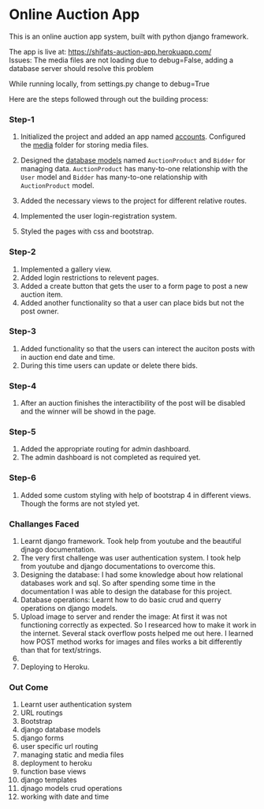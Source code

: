# Online Auction App

This is an online auction app system, built with python django framework.

The app is live at: https://shifats-auction-app.herokuapp.com/
<br>
Issues: The media files are not loading due to debug=False, adding a database server should resolve this problem

While running locally, from settings.py change to debug=True

Here are the steps followed through out the building process:

### Step-1

1. Initialized the project and added an app named [accounts](./accounts). Configured the [media](./media) folder for storing media files.

2. Designed the [database models](./accounts/models.py) named `AuctionProduct` and `Bidder` for managing data. `AuctionProduct` has many-to-one relationship with the `User` model and `Bidder` has many-to-one relationship with `AuctionProduct` model.

3. Added the necessary views to the project for different relative routes.

4. Implemented the user login-registration system.

5. Styled the pages with css and bootstrap.

### Step-2

1. Implemented a gallery view.
2. Added login restrictions to relevent pages.
3. Added a create button that gets the user to a form page to post a new auction item.
4. Added another functionality so that a user can place bids but not the post owner.

### Step-3

1. Added functionality so that the users can interect the auciton posts with in auction end date and time.
2. During this time users can update or delete there bids.

### Step-4
1. After an auction finishes the interactibility of the post will be disabled and the winner will be showd in the page.

### Step-5
1. Added the appropriate routing for admin dashboard.
2. The admin dashboard is not completed as required yet.

### Step-6
1. Added some custom styling with help of bootstrap 4 in different views. Though the forms are not styled yet.


### Challanges Faced

1. Learnt django framework. Took help from youtube and the beautiful djnago documentation. 
2. The very first challenge was user authentication system. I took help from youtube and django documentations to overcome this.
3. Designing the database: I had some knowledge about how relational databases work and sql. So after spending some time in the documentation I was able to design the database for this project.
4. Database operations: Learnt how to do basic crud and querry operations on django models.
5. Upload image to server and render the image: At first it was not functioning correctly as expected. So I researced how to make it work in the internet. Several stack overflow posts helped me out here. I learned how POST method works for images and files works a bit differently than that for text/strings.
6. 
7. Deploying to Heroku.

### Out Come
1. Learnt user authentication system 
2. URL routings
3. Bootstrap
4. django database models
5. django forms
6. user specific url routing
7. managing static and media files
8. deployment to heroku
9. function base views
10. django templates
11. djnago models crud operations
12. working with date and time
